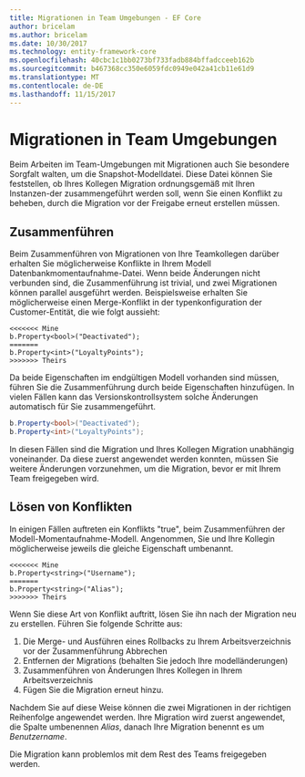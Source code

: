 ```yaml
---
title: Migrationen in Team Umgebungen - EF Core
author: bricelam
ms.author: bricelam
ms.date: 10/30/2017
ms.technology: entity-framework-core
ms.openlocfilehash: 40cbc1c1bb0273bf733fadb884bffadcceeb162b
ms.sourcegitcommit: b467368cc350e6059fdc0949e042a41cb11e61d9
ms.translationtype: MT
ms.contentlocale: de-DE
ms.lasthandoff: 11/15/2017
---
```

<a name="migrations-in-team-environments"></a>Migrationen in Team Umgebungen
===============================
Beim Arbeiten im Team-Umgebungen mit Migrationen auch Sie besondere Sorgfalt walten, um die Snapshot-Modelldatei. Diese Datei können Sie feststellen, ob Ihres Kollegen Migration ordnungsgemäß mit Ihren Instanzen-der zusammengeführt werden soll, wenn Sie einen Konflikt zu beheben, durch die Migration vor der Freigabe erneut erstellen müssen.

<a name="merging"></a>Zusammenführen
-------
Beim Zusammenführen von Migrationen von Ihre Teamkollegen darüber erhalten Sie möglicherweise Konflikte in Ihrem Modell Datenbankmomentaufnahme-Datei. Wenn beide Änderungen nicht verbunden sind, die Zusammenführung ist trivial, und zwei Migrationen können parallel ausgeführt werden. Beispielsweise erhalten Sie möglicherweise einen Merge-Konflikt in der typenkonfiguration der Customer-Entität, die wie folgt aussieht:

    <<<<<<< Mine
    b.Property<bool>("Deactivated");
    =======
    b.Property<int>("LoyaltyPoints");
    >>>>>>> Theirs

Da beide Eigenschaften im endgültigen Modell vorhanden sind müssen, führen Sie die Zusammenführung durch beide Eigenschaften hinzufügen. In vielen Fällen kann das Versionskontrollsystem solche Änderungen automatisch für Sie zusammengeführt.

``` csharp
b.Property<bool>("Deactivated");
b.Property<int>("LoyaltyPoints");
```

In diesen Fällen sind die Migration und Ihres Kollegen Migration unabhängig voneinander. Da diese zuerst angewendet werden konnten, müssen Sie weitere Änderungen vorzunehmen, um die Migration, bevor er mit Ihrem Team freigegeben wird.

<a name="resolving-conflicts"></a>Lösen von Konflikten
-------------------
In einigen Fällen auftreten ein Konflikts "true", beim Zusammenführen der Modell-Momentaufnahme-Modell. Angenommen, Sie und Ihre Kollegin möglicherweise jeweils die gleiche Eigenschaft umbenannt.

    <<<<<<< Mine
    b.Property<string>("Username");
    =======
    b.Property<string>("Alias");
    >>>>>>> Theirs

Wenn Sie diese Art von Konflikt auftritt, lösen Sie ihn nach der Migration neu zu erstellen. Führen Sie folgende Schritte aus:

1. Die Merge- und Ausführen eines Rollbacks zu Ihrem Arbeitsverzeichnis vor der Zusammenführung Abbrechen
2. Entfernen der Migrations (behalten Sie jedoch Ihre modelländerungen)
3. Zusammenführen von Änderungen Ihres Kollegen in Ihrem Arbeitsverzeichnis
4. Fügen Sie die Migration erneut hinzu.

Nachdem Sie auf diese Weise können die zwei Migrationen in der richtigen Reihenfolge angewendet werden. Ihre Migration wird zuerst angewendet, die Spalte umbenennen *Alias*, danach Ihre Migration benennt es um *Benutzername*.

Die Migration kann problemlos mit dem Rest des Teams freigegeben werden.
